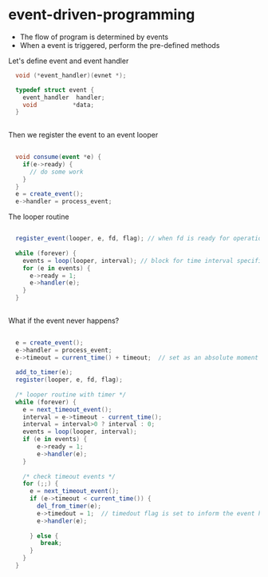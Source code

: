# event-driven-programming
- The flow of program is determined by events
- When a event is triggered, perform the pre-defined methods

Let's define event and event handler
```c
  void (*event_handler)(evnet *);

  typedef struct event {
    event_handler  handler;
    void          *data;
  }
  
```
Then we register the event to an event looper
```c#
  
  void consume(event *e) {
    if(e->ready) {
      // do some work
    }
  }
  e = create_event();
  e->handler = process_event;

```
The looper routine
``` c#

  register_event(looper, e, fd, flag); // when fd is ready for operation, triggers event e
  
  while (forever) {
    events = loop(looper, interval); // block for time interval specified and return triggered events 
    for (e in events) {
      e->ready = 1;
      e->handler(e);
    }
  }
  
```
What if the event never happens?
```c#
  
  e = create_event();
  e->handler = process_event;
  e->timeout = current_time() + timeout;  // set as an absolute moment
  
  add_to_timer(e);
  register(looper, e, fd, flag);
  
  /* looper routine with timer */
  while (forever) {
    e = next_timeout_event();
    interval = e->timeout - current_time();
    interval = interval>0 ? interval : 0; 
    events = loop(looper, interval);
    if (e in events) {
        e->ready = 1;
        e->handler(e);
    }
    
    /* check timeout events */
    for (;;) {
      e = next_timeout_event();
      if (e->timeout < current_time()) {
        del_from_timer(e);
        e->timedout = 1;  // timedout flag is set to inform the event handler
        e->handler(e);
        
      } else {
         break;
      }
    }
  }
    
```  
  

